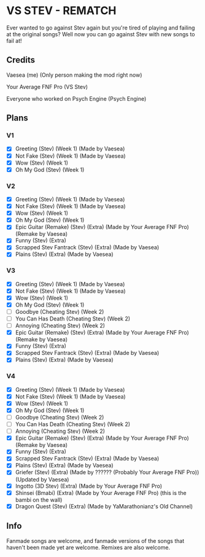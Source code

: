 # VS STEV - REMATCH
Ever wanted to go against Stev again but you're tired of playing and failing at the original songs? Well now you can go against Stev with new songs to fail at!

## Credits
Vaesea (me) (Only person making the mod right now)

Your Average FNF Pro (VS Stev)

Everyone who worked on Psych Engine (Psych Engine)

## Plans
### V1
- [x] Greeting (Stev) (Week 1) (Made by Vaesea)
- [x] Not Fake (Stev) (Week 1) (Made by Vaesea)
- [x] Wow (Stev) (Week 1)
- [x] Oh My God (Stev) (Week 1)

### V2
- [x] Greeting (Stev) (Week 1) (Made by Vaesea)
- [x] Not Fake (Stev) (Week 1) (Made by Vaesea)
- [x] Wow (Stev) (Week 1)
- [x] Oh My God (Stev) (Week 1)
- [x] Epic Guitar (Remake) (Stev) (Extra) (Made by Your Average FNF Pro) (Remake by Vaesea)
- [x] Funny (Stev) (Extra)
- [x] Scrapped Stev Fantrack (Stev) (Extra) (Made by Vaesea)
- [x] Plains (Stev) (Extra) (Made by Vaesea)

### V3
- [x] Greeting (Stev) (Week 1) (Made by Vaesea)
- [x] Not Fake (Stev) (Week 1) (Made by Vaesea)
- [x] Wow (Stev) (Week 1)
- [x] Oh My God (Stev) (Week 1)
- [ ] Goodbye (Cheating Stev) (Week 2)
- [ ] You Can Has Death (Cheating Stev) (Week 2)
- [ ] Annoying (Cheating Stev) (Week 2)
- [x] Epic Guitar (Remake) (Stev) (Extra) (Made by Your Average FNF Pro) (Remake by Vaesea)
- [x] Funny (Stev) (Extra)
- [x] Scrapped Stev Fantrack (Stev) (Extra) (Made by Vaesea)
- [x] Plains (Stev) (Extra) (Made by Vaesea)

### V4
- [x] Greeting (Stev) (Week 1) (Made by Vaesea)
- [x] Not Fake (Stev) (Week 1) (Made by Vaesea)
- [x] Wow (Stev) (Week 1)
- [x] Oh My God (Stev) (Week 1)
- [ ] Goodbye (Cheating Stev) (Week 2)
- [ ] You Can Has Death (Cheating Stev) (Week 2)
- [ ] Annoying (Cheating Stev) (Week 2)
- [x] Epic Guitar (Remake) (Stev) (Extra) (Made by Your Average FNF Pro) (Remake by Vaesea)
- [x] Funny (Stev) (Extra)
- [x] Scrapped Stev Fantrack (Stev) (Extra) (Made by Vaesea)
- [x] Plains (Stev) (Extra) (Made by Vaesea)
- [x] Griefer (Stev) (Extra) (Made by ?????? (Probably Your Average FNF Pro)) (Updated by Vaesea)
- [x] Ingotto (3D Stev) (Extra) (Made by Your Average FNF Pro)
- [x] Shinsei (Bmabi) (Extra) (Made by Your Average FNF Pro) (this is the bambi on the wall)
- [x] Dragon Quest (Stev) (Extra) (Made by YaMarathonianz's Old Channel)

## Info
Fanmade songs are welcome, and fanmade versions of the songs that haven't been made yet are welcome. Remixes are also welcome.
